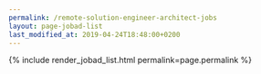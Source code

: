 ```yaml
---
permalink: /remote-solution-engineer-architect-jobs
layout: page-jobad-list
last_modified_at: 2019-04-24T18:48:00+0200
---
```

{% include render_jobad_list.html permalink=page.permalink %}
